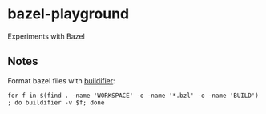 # bazel-playground

Experiments with Bazel

## Notes

Format bazel files with [buildifier](https://github.com/bazelbuild/buildtools):

```shell script
for f in $(find . -name 'WORKSPACE' -o -name '*.bzl' -o -name 'BUILD') ; do buildifier -v $f; done
```
